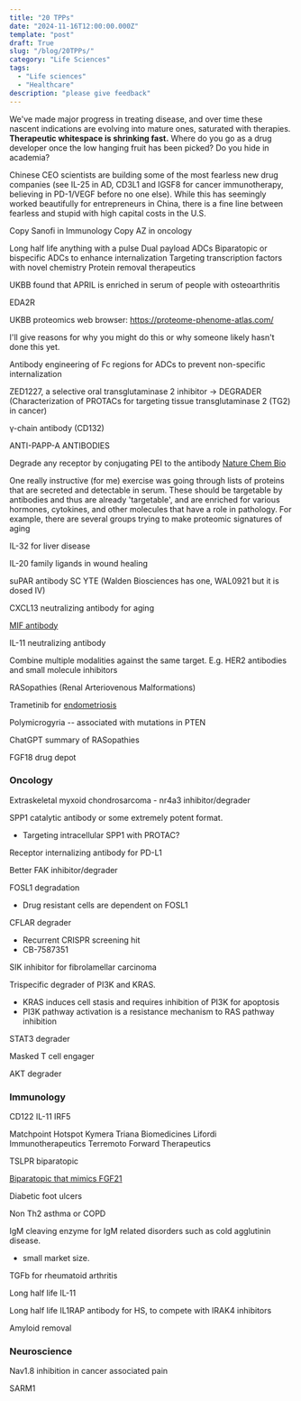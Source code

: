 ```yaml
---
title: "20 TPPs"
date: "2024-11-16T12:00:00.000Z"
template: "post"
draft: True
slug: "/blog/20TPPs/"
category: "Life Sciences"
tags:
  - "Life sciences"
  - "Healthcare"
description: "please give feedback"
---
```


We've made major progress in treating disease, and over time these nascent indications are evolving into mature ones, saturated with therapies. __Therapeutic whitespace is shrinking fast.__ Where do you go as a drug developer once the low hanging fruit has been picked? Do you hide in academia? 

Chinese CEO scientists are building some of the most fearless new drug companies (see IL-25 in AD, CD3L1 and IGSF8 for cancer immunotherapy, believing in PD-1/VEGF before no one else). While this has seemingly worked beautifully for entrepreneurs in China, there is a fine line between fearless and stupid with high capital costs in the U.S.


Copy Sanofi in Immunology
Copy AZ in oncology

Long half life anything with a pulse
Dual payload ADCs
Biparatopic or bispecific ADCs to enhance internalization
Targeting transcription factors with novel chemistry
Protein removal therapeutics


UKBB found that APRIL is enriched in serum of people with osteoarthritis

EDA2R

UKBB proteomics web browser: https://proteome-phenome-atlas.com/ 

I'll give reasons for why you might do this or why someone likely hasn't done this yet.

Antibody engineering of Fc regions for ADCs to prevent non-specific internalization

ZED1227, a selective oral transglutaminase 2 inhibitor -> DEGRADER (Characterization of PROTACs for targeting tissue transglutaminase 2 (TG2) in cancer)

γ-chain antibody (CD132)

ANTI-PAPP-A ANTIBODIES


Degrade any receptor by conjugating PEI to the antibody [Nature Chem Bio](https://www.nature.com/articles/s41589-024-01803-1)

One really instructive (for me) exercise was going through lists of proteins that are secreted and detectable in serum. These should be targetable by antibodies and thus are already 'targetable', and are enriched for various hormones, cytokines, and other molecules that have a role in pathology. For example, there are several groups trying to make proteomic signatures of aging

IL-32 for liver disease

IL-20 family ligands in wound healing


suPAR antibody SC YTE (Walden Biosciences has one, WAL0921 but it is dosed IV)

CXCL13 neutralizing antibody for aging

[MIF antibody](https://www.cell.com/cell-metabolism/fulltext/S1550-4131(25)00018-X)

IL-11 neutralizing antibody

Combine multiple modalities against the same target. E.g. HER2 antibodies and small molecule inhibitors

RASopathies (Renal Arteriovenous Malformations)

Trametinib for [endometriosis](https://pmc.ncbi.nlm.nih.gov/articles/PMC10240146/)

Polymicrogyria -- associated with mutations in PTEN

ChatGPT summary of RASopathies


FGF18 drug depot

### Oncology

Extraskeletal myxoid chondrosarcoma - nr4a3 inhibitor/degrader


SPP1 catalytic antibody or some extremely potent format. 
- Targeting intracellular SPP1 with PROTAC?

Receptor internalizing antibody for PD-L1

Better FAK inhibitor/degrader

FOSL1 degradation
- Drug resistant cells are dependent on FOSL1

CFLAR degrader
 - Recurrent CRISPR screening hit
 - CB-7587351 

SIK inhibitor for fibrolamellar carcinoma

Trispecific degrader of PI3K and KRAS. 
- KRAS induces cell stasis and requires inhibition of PI3K for apoptosis
- PI3K pathway activation is a resistance mechanism to RAS pathway inhibition

STAT3 degrader

Masked T cell engager

AKT degrader

### Immunology

CD122
IL-11
IRF5

Matchpoint
Hotspot
Kymera
Triana Biomedicines
Lifordi Immunotherapeutics
Terremoto
Forward Therapeutics

TSLPR biparatopic

[Biparatopic that mimics FGF21](https://pmc.ncbi.nlm.nih.gov/articles/PMC5912448/)

Diabetic foot ulcers


Non Th2 asthma or COPD

IgM cleaving enzyme for IgM related disorders such as cold agglutinin disease.
- small market size. 

TGFb for rheumatoid arthritis

Long half life IL-11

Long half life IL1RAP antibody for HS, to compete with IRAK4 inhibitors

Amyloid removal

### Neuroscience

Nav1.8 inhibition in cancer associated pain

SARM1

